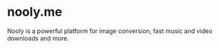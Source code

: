 # nooly.me
Nooly is a powerful platform for image conversion, fast music and video downloads and more.
